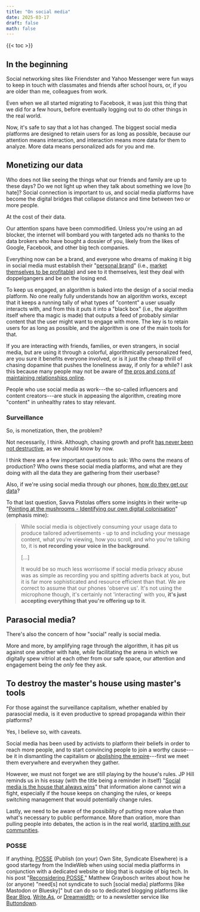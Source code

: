 ```yaml
---
title: "On social media"
date: 2025-03-17
draft: false
math: false
---
```


{{< toc >}}

## In the beginning

Social networking sites
like Friendster and Yahoo Messenger were fun ways to keep in touch
with classmates and friends after school hours, or, if you are older
than me, colleagues from work.

Even when we all started migrating to Facebook, it was just this thing that
we did for a few hours, before eventually logging out to do other
things in the real world.

Now, it's safe to say that a lot has changed. The biggest social media
platforms are designed to retain users for as long as possible, because
our attention means interaction, and interaction means more data for
them to analyze. More data means personalized ads for you and me.

## Monetizing our data

Who does not like seeing the things what our friends and family are up
to these days?
Do we not light up when they talk about something we love [to hate]?
Social connection is important to us, and social media platforms have
become the digital bridges that collapse distance and time between two
or more people.

At the cost of their data.

Our attention spans have been commodified. Unless you're using an
ad blocker, the internet will bombard you with targeted ads no thanks to
the data brokers who have bought a dossier of you, likely from the likes
of Google, Facebook, and other big tech companies.

Everything now can be a brand, and everyone who dreams of making it big
in social media must establish their "[personal brand](/personal-brand)"
(i.e., [market themselves to be profitable](/mr)) and see to it
themselves, lest they deal with doppelgangers and be on the losing end.

To keep us engaged, an algorithm is baked into the design of a social
media platform. No one really fully understands how an algorithm works,
except that it keeps a running tally of what types of "content" a user
usually interacts with, and from this it puts it into a "black box"
(i.e., the algorithm itself where tha magic is made) that outputs a feed
of probably similar content that the user might want to engage with
more. The key is to retain users for as long as possible, and the
algorithm is one of the main tools for that.

If you are interacting with friends, families, or even strangers, in
social media, but are using it through a colorful, algorithmically
personalized feed, are you sure it benefits everyone involved, or is it
just the cheap thrill of chasing dopamine that pushes the loneliness
away, if only for a while? I ask this because many people may not be
aware of [the pros and cons of maintaining relationships online](/online-bonds).

People who use social media as work---the so-called influencers and
content creators---are stuck in appeasing the algorithm, creating more
"content" in unhealthy rates to stay relevant.

### Surveillance

So, is monetization, then, the problem?

Not necessarily, I think. Although, chasing growth and profit
[has never been not destructive](/destruction), as we should know by now.

I think there are a few important questions to ask: Who owns the means of
production? Who owns these social media platforms, and what are they
doing with all the data they are gathering from their userbase?

Also, if we're using social media through our phones, [how do they get our data](/surveillance)?

To that last question, Savva Pistolas offers some insights in their write-up "[Pointing at the mushrooms - Identifying our own digital colonisation](https://pistolas.co.uk/mushroom/)" (emphasis mine):

> While social media is objectively consuming your usage data to produce
> tailored advertisements - up to and including your message content,
> what you're viewing, how you scroll, and who you're talking to, it is
> **not recording your voice in the background**.
> 
> [...]
> 
> It would be so much less worrisome if social media privacy abuse was
> as simple as recording you and spitting adverts back at you, but it is
> far more sophisticated and resource efficient than that. We are
> correct to assume that our phones 'observe us'. It's not using the
> microphone though, it's certainly not 'interacting' with you, **it's
> just accepting everything that you're offering up to it**.

## Parasocial media?

There's also the concern of how "social" really is social media.

More and more, by amplifying rage through the algorithm, it has pit us
against one another with hate, *while* facilitating the arena in which
we digitally spew vitriol at each other from our safe space, our
attention and engagement being the *only* fee they ask.

## To destroy the master's house using master's tools

For those against the surveillance capitalism, whether enabled by parasocial
media, is it even productive to spread propaganda within their platforms?

Yes, I believe so, with caveats.

Social media has been used by activists to platform their beliefs in
order to reach more people, and
to start convincing people to join a worthy cause---be it in
dismantling the capitalism or [abolishing the empire](/abolition)---first
we meet them everywhere and
everywhen they gather.

However, we must not forget we are still playing by the house's rules.
JP Hill reminds us in his essay (with the title being a reminder in
itself) "[Social media is the house that always wins](https://www.jphilll.com/p/social-media-is-the-house-that-always)"
that information alone cannot win a fight, especially if the house keeps
on changing the rules, or keeps switching management that would
potentially change rules.

Lastly, we need to be aware of the possibility of putting more value
than what's necessary to public performance. More than oration, more
than pulling people into debates, the action is in the real world,
[starting with our communities](/community).

### POSSE

If anything, [POSSE](https://indieweb.org/POSSE) (Publish (on your) Own
Site, Syndicate Elsewhere) is a good startegy from the IndieWeb when
using social media platforms in conjunction with a dedicated website or
blog that is outside of big tech. In his post "[Reconsidering POSSE](https://starbreaker.org/grimoire/entries/reconsidering-posse/index.html),"
Matthew Graybosch writes about how he (or anyone) "need[s] not syndicate
to such [social media] platforms [like Mastodon or Bluesky]" but can do
so to dedicated blogging platforms like [Bear Blog](https://bearblog.dev/), [Write.As](https://write.as/), or
[Dreamwidth](https://www.dreamwidth.org/); or to a newsletter service like [Buttondown](https://buttondown.com/).
